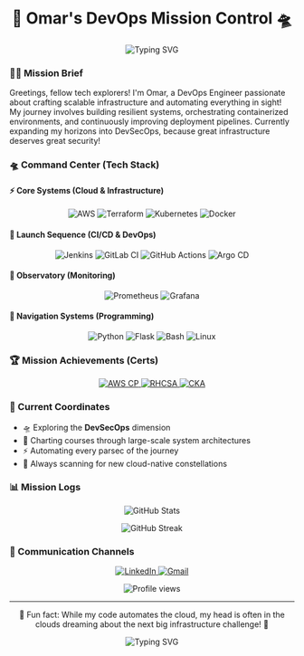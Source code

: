 <h1 align="center">🚀 Omar's DevOps Mission Control 🛸</h1>
<p align="center">
  <img src="https://readme-typing-svg.herokuapp.com?font=Fira+Code&size=24&duration=3000&pause=1000&color=A020F0&center=true&vCenter=true&width=600&lines=DevOps+Engineer+%7C+Automation+Ambassador⚙️;Marching+towards+DevSecOps🚀🔐;Forever+curious,+endlessly+evolving+♾️" alt="Typing SVG" />
</p>

### 🧑‍🚀 Mission Brief
Greetings, fellow tech explorers! I'm Omar, a DevOps Engineer passionate about crafting scalable infrastructure and automating everything in sight! My journey involves building resilient systems, orchestrating containerized environments, and continuously improving deployment pipelines. Currently expanding my horizons into DevSecOps, because great infrastructure deserves great security!

### 🛸 Command Center (Tech Stack)

#### ⚡ Core Systems (Cloud & Infrastructure)
<p align="center">
  <img src="https://img.shields.io/badge/AWS-%23FF9900.svg?style=for-the-badge&logo=amazon-aws&logoColor=white" alt="AWS"/>
  <img src="https://img.shields.io/badge/terraform-%235835CC.svg?style=for-the-badge&logo=terraform&logoColor=white" alt="Terraform"/>
  <img src="https://img.shields.io/badge/kubernetes-%23326ce5.svg?style=for-the-badge&logo=kubernetes&logoColor=white" alt="Kubernetes"/>
  <img src="https://img.shields.io/badge/docker-%230db7ed.svg?style=for-the-badge&logo=docker&logoColor=white" alt="Docker"/>
</p>

#### 🚀 Launch Sequence (CI/CD & DevOps)
<p align="center">
  <img src="https://img.shields.io/badge/jenkins-%232C5263.svg?style=for-the-badge&logo=jenkins&logoColor=white" alt="Jenkins"/>
  <img src="https://img.shields.io/badge/gitlab%20ci-%23181717.svg?style=for-the-badge&logo=gitlab&logoColor=white" alt="GitLab CI"/>
  <img src="https://img.shields.io/badge/github%20actions-%232671E5.svg?style=for-the-badge&logo=githubactions&logoColor=white" alt="GitHub Actions"/>
  <img src="https://img.shields.io/badge/argo%20cd-%23EF7B4D.svg?style=for-the-badge&logo=argo&logoColor=white" alt="Argo CD"/>
</p>

#### 🔭 Observatory (Monitoring)
<p align="center">
  <img src="https://img.shields.io/badge/prometheus-%23E6522C.svg?style=for-the-badge&logo=prometheus&logoColor=white" alt="Prometheus"/>
  <img src="https://img.shields.io/badge/grafana-%23F46800.svg?style=for-the-badge&logo=grafana&logoColor=white" alt="Grafana"/>
</p>

#### 💫 Navigation Systems (Programming)
<p align="center">
  <img src="https://img.shields.io/badge/python-%233776AB.svg?style=for-the-badge&logo=python&logoColor=white" alt="Python"/>
  <img src="https://img.shields.io/badge/flask-%23000.svg?style=for-the-badge&logo=flask&logoColor=white" alt="Flask"/>
  <img src="https://img.shields.io/badge/bash-%234EAA25.svg?style=for-the-badge&logo=gnu-bash&logoColor=white" alt="Bash"/>
  <img src="https://img.shields.io/badge/linux-%23FCC624.svg?style=for-the-badge&logo=linux&logoColor=black" alt="Linux"/>
</p>

### 🏆 Mission Achievements (Certs)
<p align="center">
  <a href="https://www.credly.com/org/amazon-web-services/badge/aws-certified-cloud-practitioner">
    <img src="https://img.shields.io/badge/AWS%20Cloud%20Practitioner-232F3E?style=for-the-badge&logo=amazon-aws&logoColor=white" alt="AWS CP"/>
  </a>
  <a href="https://www.redhat.com/en/services/certification/rhcsa">
    <img src="https://img.shields.io/badge/RHCSA-EE0000?style=for-the-badge&logo=red-hat&logoColor=white" alt="RHCSA"/>
  </a>
  <a href="https://www.cncf.io/certification/cka/">
    <img src="https://img.shields.io/badge/CKA-326CE5?style=for-the-badge&logo=kubernetes&logoColor=white" alt="CKA"/>
  </a>
</p>

### 🎯 Current Coordinates
- 🛸 Exploring the **DevSecOps** dimension
- 🌌 Charting courses through large-scale system architectures
- ⚡ Automating every parsec of the journey
- 🌠 Always scanning for new cloud-native constellations

### 📊 Mission Logs
<p align="center">
  <img src="https://github-readme-stats.vercel.app/api?username=omar99elnemr&show_icons=true&theme=midnight-purple" alt="GitHub Stats" />
</p>

<p align="center">
  <img src="https://github-readme-streak-stats.herokuapp.com/?user=omar99elnemr&theme=midnight-purple" alt="GitHub Streak" />
</p>

### 📡 Communication Channels
<p align="center">
  <a href="https://linkedin.com/in/omar99elnemr">
    <img src="https://img.shields.io/badge/linkedin-%230077B5.svg?style=for-the-badge&logo=linkedin&logoColor=white" alt="LinkedIn"/>
  </a>
  <a href="mailto:omar99elnemr@gmail.com">
    <img src="https://img.shields.io/badge/Gmail-D14836?style=for-the-badge&logo=gmail&logoColor=white" alt="Gmail"/>
  </a>
</p>

<p align="center">
  <img src="https://komarev.com/ghpvc/?username=omar99elnemr&label=Visitors+Aboard&color=blueviolet&style=flat" alt="Profile views" />
</p>

---

<p align="center">🌌 Fun fact: While my code automates the cloud, my head is often in the clouds dreaming about the next big infrastructure challenge! 💭</p>

<p align="center">
  <img src="https://readme-typing-svg.herokuapp.com?font=Fira+Code&pause=1000&color=A020F0&center=true&vCenter=true&width=435&lines=Ready+for+the+next+mission!+👨‍🚀" alt="Typing SVG" />
</p>
